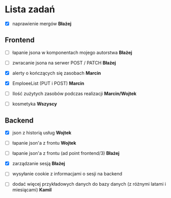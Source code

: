 # Lista zadań

- [x] naprawienie mergów **Błażej**

## Frontend

- [ ] łapanie jsona w komponentach mojego autorstwa **Błażej**

- [ ] zwracanie jsona na serwer POST / PATCH **Błażej**

- [X] alerty o kończących się zasobach **Marcin**

- [X] EmploeeList (PUT i POST) **Marcin** 

- [ ] Ilość zużytych zasobów podczas realizacji **Marcin/Wojtek**

- [ ] kosmetyka **Wszyscy**

## Backend

- [x] json z historią usług **Wojtek**

- [ ] łapanie json'a z frontu **Wojtek**

- [ ] łapanie json'a z frontu (ad point frontend/3) **Błażej**

- [x] zarządzanie sesją **Błażej**

- [ ] wysyłanie cookie z informacjami o sesji na backend

- [ ] dodać więcej przykładowych danych do bazy danych (z różnymi latami i miesiącami) **Kamil**
